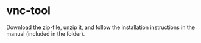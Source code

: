 # vnc-tool
Download the zip-file, unzip it, and follow the installation instructions in the manual (included in the folder).
